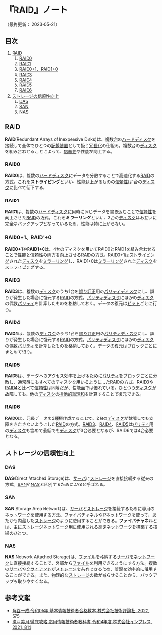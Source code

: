 # 『RAID』ノート

（最終更新： 2023-05-21）


## 目次

1. [RAID](#raid)
	1. [RAID0](#raid0)
	1. [RAID1](#raid1)
	1. [RAID0+1、RAID1+0](#raid01raid10)
	1. [RAID3](#raid3)
	1. [RAID4](#raid4)
	1. [RAID5](#raid5)
	1. [RAID6](#raid6)
1. [ストレージの信頼性向上](#ストレージの信頼性向上)
	1. [DAS](#das)
	1. [SAN](#san)
	1. [NAS](#nas)


## RAID

**RAID**(Redundant Arrays of Inexpensive Disks)は、複数台の[ハードディスク](../../../computer/hardware/_/chapters/auxiliary_memory_unit.md#ハードディスク)を接続して全体でひとつの[記憶装置](../../../computer/hardware/_/chapters/hardware.md#記憶装置)として扱う[冗長化](./system_architecture.md#冗長化)の仕組み。複数台の[ディスク](../../../computer/hardware/_/chapters/auxiliary_memory_unit.md#ハードディスク)を組み合わせることによって、[信頼性](./system_performance_evaluation.md#信頼性)や性能が向上する。

### RAID0

**RAID0**は、複数の[ハードディスク](../../../computer/hardware/_/chapters/auxiliary_memory_unit.md#ハードディスク)にデータを分散することで高速化する[RAID](#raid)の方式。これを**ストライピング**といい、性能は上がるものの[信頼性](./system_performance_evaluation.md#信頼性)は1台の[ディスク](../../../computer/hardware/_/chapters/auxiliary_memory_unit.md#ハードディスク)に比べて低下する。

### RAID1

**RAID1**は、複数の[ハードディスク](../../../computer/hardware/_/chapters/auxiliary_memory_unit.md#ハードディスク)に同時に同じデータを書き込むことで[信頼性](./system_performance_evaluation.md#信頼性)を向上させた[RAID](#raid)の方式。これを**ミラーリング**といい、2台の[ディスク](../../../computer/hardware/_/chapters/auxiliary_memory_unit.md#ハードディスク)はお互いに完全なバックアップとなっているため、性能は特に上がらない。

### RAID0+1、RAID1+0

**RAID0+1**や**RAID1+0**は、4台の[ディスク](../../../computer/hardware/_/chapters/auxiliary_memory_unit.md#ハードディスク)を用いて[RAID0](#raid0)と[RAID1](#raid1)を組み合わせることで性能と[信頼性](./system_performance_evaluation.md#信頼性)の両方を向上させる[RAID](#raid)の方式。RAID0+1は[ストライピング](#raid0)された[ディスク](../../../computer/hardware/_/chapters/auxiliary_memory_unit.md#ハードディスク)を[ミラーリング](#raid1)し、RAID1+0は[ミラーリング](#raid1)された[ディスク](../../../computer/hardware/_/chapters/auxiliary_memory_unit.md#ハードディスク)を[ストライピング](#raid0)する。

### RAID3

**RAID3**は、複数の[ディスク](../../../computer/hardware/_/chapters/auxiliary_memory_unit.md#ハードディスク)のうち1台を[誤り訂正](../../../basics/communication_theory/_/chapters/transmission_theory.md#誤り訂正)用の[パリティ](../../../basics/communication_theory/_/chapters/transmission_theory.md#パリティ)[ディスク](../../../computer/hardware/_/chapters/auxiliary_memory_unit.md#ハードディスク)にし、誤りが発生した場合に復元する[RAID](#raid)の方式。[パリティ](../../../basics/communication_theory/_/chapters/transmission_theory.md#パリティ)[ディスク](../../../computer/hardware/_/chapters/auxiliary_memory_unit.md#ハードディスク)にほかの[ディスク](../../../computer/hardware/_/chapters/auxiliary_memory_unit.md#ハードディスク)の偶数[パリティ](../../../basics/communication_theory/_/chapters/transmission_theory.md#パリティ)を計算したものを格納しておく。データの復元は[ビット](../../../basics/_/chapters/computer_and_number.md#ビット)ごとに行う。

### RAID4

**RAID4**は、複数の[ディスク](../../../computer/hardware/_/chapters/auxiliary_memory_unit.md#ハードディスク)のうち1台を[誤り訂正](../../../basics/communication_theory/_/chapters/transmission_theory.md#誤り訂正)用の[パリティ](../../../basics/communication_theory/_/chapters/transmission_theory.md#パリティ)[ディスク](../../../computer/hardware/_/chapters/auxiliary_memory_unit.md#ハードディスク)にし、誤りが発生した場合に復元する[RAID](#raid)の方式。[パリティ](../../../basics/communication_theory/_/chapters/transmission_theory.md#パリティ)[ディスク](../../../computer/hardware/_/chapters/auxiliary_memory_unit.md#ハードディスク)にほかの[ディスク](../../../computer/hardware/_/chapters/auxiliary_memory_unit.md#ハードディスク)の偶数[パリティ](../../../basics/communication_theory/_/chapters/transmission_theory.md#パリティ)を計算したものを格納しておく。データの復元はブロックごとにまとめて行う。

### RAID5

**RAID5**は、データへのアクセス効率を上げるために[パリティ](../../../basics/communication_theory/_/chapters/transmission_theory.md#パリティ)をブロックごとに分散し、通常時にもすべての[ディスク](../../../computer/hardware/_/chapters/auxiliary_memory_unit.md#ハードディスク)を用いるようにした[RAID](#raid)の方式。[RAID3](#raid3)や[RAID4](#raid4)と比べて[信頼性](./system_performance_evaluation.md#信頼性)は同等だが、性能面では優れている。ひとつの[ディスク](../../../computer/hardware/_/chapters/auxiliary_memory_unit.md#ハードディスク)が故障しても、他の[ディスク](../../../computer/hardware/_/chapters/auxiliary_memory_unit.md#ハードディスク)の[排他的論理和](../../../basics/discrete_mathematics/_/chapters/logical_operation.md#xor演算)を計算することで復元できる。

### RAID6

**RAID6**は、冗長データを2種類作成することで、2台の[ディスク](../../../computer/hardware/_/chapters/auxiliary_memory_unit.md#ハードディスク)が故障しても支障をきたさないようにした[RAID](#raid)の方式。[RAID3](#raid3)、[RAID4](#raid4)、[RAID5](#raid5)は[パリティ](../../../basics/communication_theory/_/chapters/transmission_theory.md#パリティ)用の[ディスク](../../../computer/hardware/_/chapters/auxiliary_memory_unit.md#ハードディスク)も含めて最低でも[ディスク](../../../computer/hardware/_/chapters/auxiliary_memory_unit.md#ハードディスク)が3台必要となるが、RAID6では4台必要となる。



## ストレージの信頼性向上

### DAS

**DAS**(Direct Attached Storage)は、[サーバ](./system_processing_model.md#クライアントサーバシステム)に[ストレージ](../../../computer/hardware/_/chapters/hardware.md#記憶装置)を直接接続する従来の方式。[SAN](#san)や[NAS](#nas)と区別するためにDASと呼ばれる。

### SAN

**SAN**(Storage Area Network)は、[サーバ](./system_processing_model.md#クライアントサーバシステム)と[ストレージ](../../../computer/hardware/_/chapters/hardware.md#記憶装置)を接続するために専用の[ネットワーク](../../../network/_/chapters/network.md#ネットワーク)を使用する方法。ファイバチャネルや[IP](../../../network/_/chapters/internet_layer.md#ip)[ネットワーク](../../../network/_/chapters/network.md#ネットワーク)を使って、あたかも内蔵した[ストレージ](../../../computer/hardware/_/chapters/hardware.md#記憶装置)のように使用することができる。**ファイバチャネル**とは、主に[ストレージ](../../../computer/hardware/_/chapters/hardware.md#記憶装置)[ネットワーク](../../../network/_/chapters/network.md#ネットワーク)用に使用される高速[ネットワーク](../../../network/_/chapters/network.md#ネットワーク)を構築する技術のひとつ。

### NAS

**NAS**(Network Attached Storage)は、[ファイル](../../../computer/software/_/chapters/file_system.md#ファイル)を格納する[サーバ](./system_processing_model.md#クライアントサーバシステム)を[ネットワーク](../../../network/_/chapters/network.md#ネットワーク)に直接接続することで、外部から[ファイル](../../../computer/software/_/chapters/file_system.md#ファイル)を利用できるようにする方法。複数の[サーバ](./system_processing_model.md#クライアントサーバシステム)や[クライアント](./system_processing_model.md#クライアントサーバシステム)が[ストレージ](../../../computer/hardware/_/chapters/hardware.md#記憶装置)を共有できるため、資源を効率的に活用することができる。また、物理的な[ストレージ](../../../computer/hardware/_/chapters/hardware.md#記憶装置)の数が減らせることから、バックアップも取りやすくなる。


## 参考文献

- [角谷一成.令和05年 基本情報技術者合格教本.株式会社技術評論社, 2022, 575](https://gihyo.jp/book/2022/978-4-297-13164-7)
- [瀬戸美月.徹底攻略 応用情報技術者教科書 令和4年度.株式会社インプレス, 2021, 814](https://book.impress.co.jp/books/1121101057)
